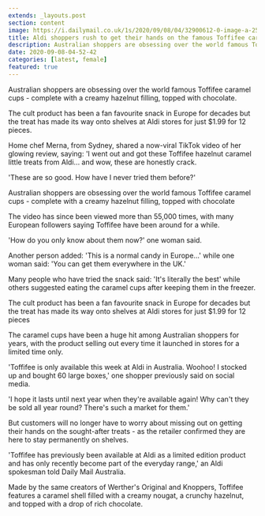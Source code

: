 ```yaml
---
extends: _layouts.post
section: content
image: https://i.dailymail.co.uk/1s/2020/09/08/04/32900612-0-image-a-25_1599534670000.jpg 
title: Aldi shoppers rush to get their hands on the famous Toffifee caramel cups from Aldi 
description: Australian shoppers are obsessing over the world famous Toffifee caramel cups - complete with a creamy hazelnut filling, topped with chocolate. 
date: 2020-09-08-04-52-42 
categories: [latest, female] 
featured: true 
--- 
```

Australian shoppers are obsessing over the world famous Toffifee caramel cups - complete with a creamy hazelnut filling, topped with chocolate.

The cult product has been a fan favourite snack in Europe for decades but the treat has made its way onto shelves at Aldi stores for just $1.99 for 12 pieces.

Home chef Merna, from Sydney, shared a now-viral TikTok video of her glowing review, saying: 'I went out and got these Toffifee hazelnut caramel little treats from Aldi... and wow, these are honestly crack.

'These are so good. How have I never tried them before?'

Australian shoppers are obsessing over the world famous Toffifee caramel cups - complete with a creamy hazelnut filling, topped with chocolate

The video has since been viewed more than 55,000 times, with many European followers saying Toffifee have been around for a while.

'How do you only know about them now?' one woman said.

Another person added: 'This is a normal candy in Europe...' while one woman said: 'You can get them everywhere in the UK.'

Many people who have tried the snack said: 'It's literally the best' while others suggested eating the caramel cups after keeping them in the freezer.

The cult product has been a fan favourite snack in Europe for decades but the treat has made its way onto shelves at Aldi stores for just $1.99 for 12 pieces

The caramel cups have been a huge hit among Australian shoppers for years, with the product selling out every time it launched in stores for a limited time only.

'Toffifee is only available this week at Aldi in Australia. Woohoo! I stocked up and bought 60 large boxes,' one shopper previously said on social media. 

'I hope it lasts until next year when they're available again! Why can't they be sold all year round? There's such a market for them.'

But customers will no longer have to worry about missing out on getting their hands on the sought-after treats - as the retailer confirmed they are here to stay permanently on shelves.

'Toffifee has previously been available at Aldi as a limited edition product and has only recently become part of the everyday range,' an Aldi spokesman told Daily Mail Australia. 

Made by the same creators of Werther's Original and Knoppers, Toffifee features a caramel shell filled with a creamy nougat, a crunchy hazelnut, and topped with a drop of rich chocolate. 

